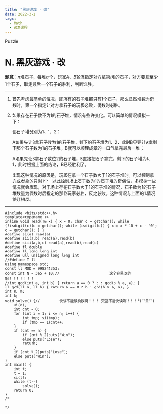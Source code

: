 ```yaml
---
title: "黑灰游戏 · 改"
date: 2022-3-1
tags:
  - Math
  - ACM课程
---
```


Puzzle

<!-- more -->

# N. 黑灰游戏 · 改

**题意**：$n$堆石子，每堆$a_i$个，玩家$A$、$B$轮流指定对方拿第$i$堆的石子，对方要拿至少1个石子，取走最后一个石子的胜利，判断谁胜。

***

1. 首先考虑最简单的情况，即所有的石子堆都只有1个石子，那么显然堆数为奇数时，第一个指定让对方拿石子的玩家必败，偶数时必胜。

2. 如果存在石子数不为1的石子堆，情况有些许变化。可以简单的情况模拟一下：

   设石子堆分别为1、1、2：

   A如果先让B拿石子数为1的石子堆，剩下的石子堆为1、2，此时B只要让A拿剩下那个石子数为1的石子堆，B就可以顺理成章的一口气拿完最后一堆；

   A如果先让B拿石子数位2的石子堆，B直接把石子拿完，剩下的石子堆为1、1，此时根据上面的结论，B已经胜利了。

   出现这种情况的原因是，玩家在拿一个石子数大于1的石子堆时，可以控制拿完或者拿的只剩1个，以此控制场上石子数为1的石子堆的奇偶性，多模拟一些情况就会发现，对于场上存在石子数大于1的石子堆的情况，石子数为1的石子堆数量为偶数时后指定的那位玩家必胜，反之必败。这种情况与上面的1.情况恰好相反。

***

```
#include <bits/stdc++.h>
template<typename T>
inline void read(T& x) { x = 0; char c = getchar(); while (!isdigit(c))c = getchar(); while (isdigit(c)) { x = x * 10 + c - '0'; c = getchar(); } }
#define si(a) read(a)
#define sii(a,b) read(a),read(b)
#define siii(a,b,c) read(a),read(b),read(c)
#define fl double
#define ll long long int
#define ull unsigned long long int
//#define T ll
using namespace std;
const ll MOD = 998244353;
const int N = 3e5 + 10;//                       这个容易改的啊！！！！！！！
//int gcd(int a, int b) { return a == 0 ? b : gcd(b % a, a); }
ll gcd(ll a, ll b) { return a == 0 ? b : gcd(b % a, a); }
int n, m;
int k;
void solve() {//         快读不能读负数啊！！！ 交互不能快读啊！！！╰(艹皿艹)
	si(n);
	int cnt = 0;
	for (int i = 1; i <= n; i++) {
		int tmp; si(tmp);
		if (tmp == 1)cnt++;
	}
	if (cnt == n) {
		if (cnt % 2)puts("Win");
		else puts("Lose");
		return;
	}
	if (cnt % 2)puts("Lose");
	else puts("Win");
}
int main() {
	int t;
	t = 1;
	si(t);
	while (t--)
		solve();
	return 0;
}
/*

*/
```

